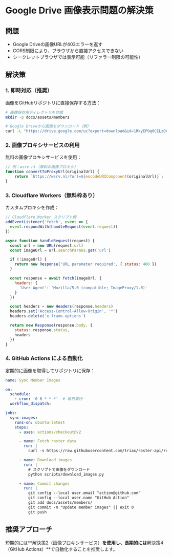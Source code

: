 # Google Drive 画像表示問題の解決策

## 問題
- Google Driveの画像URLが403エラーを返す
- CORS制限により、ブラウザから直接アクセスできない
- シークレットブラウザでは表示可能（リファラー制限の可能性）

## 解決策

### 1. 即時対応（推奨）
画像をGitHubリポジトリに直接保存する方法：

```bash
# 画像保存用ディレクトリを作成
mkdir -p docs/assets/members

# Google Driveから画像をダウンロード（例）
curl -L "https://drive.google.com/uc?export=download&id=1RkyEPOq0CELzOCIICoanFWrFYnWD_bZ5" -o docs/assets/members/member_1.jpg
```

### 2. 画像プロキシサービスの利用
無料の画像プロキシサービスを使用：

```javascript
// 例：wsrv.nl（無料の画像プロキシ）
function convertToProxyUrl(originalUrl) {
    return `https://wsrv.nl/?url=${encodeURIComponent(originalUrl)}`;
}
```

### 3. Cloudflare Workers（無料枠あり）
カスタムプロキシを作成：

```javascript
// Cloudflare Worker スクリプト例
addEventListener('fetch', event => {
  event.respondWith(handleRequest(event.request))
})

async function handleRequest(request) {
  const url = new URL(request.url)
  const imageUrl = url.searchParams.get('url')

  if (!imageUrl) {
    return new Response('URL parameter required', { status: 400 })
  }

  const response = await fetch(imageUrl, {
    headers: {
      'User-Agent': 'Mozilla/5.0 (compatible; ImageProxy/1.0)'
    }
  })

  const headers = new Headers(response.headers)
  headers.set('Access-Control-Allow-Origin', '*')
  headers.delete('x-frame-options')

  return new Response(response.body, {
    status: response.status,
    headers
  })
}
```

### 4. GitHub Actions による自動化
定期的に画像を取得してリポジトリに保存：

```yaml
name: Sync Member Images

on:
  schedule:
    - cron: '0 0 * * *'  # 毎日実行
  workflow_dispatch:

jobs:
  sync-images:
    runs-on: ubuntu-latest
    steps:
      - uses: actions/checkout@v2

      - name: Fetch roster data
        run: |
          curl -s https://raw.githubusercontent.com/triax/roster-api/refs/heads/main/data/roster.json -o roster.json

      - name: Download images
        run: |
          # スクリプトで画像をダウンロード
          python scripts/download_images.py

      - name: Commit changes
        run: |
          git config --local user.email "action@github.com"
          git config --local user.name "GitHub Action"
          git add docs/assets/members/
          git commit -m "Update member images" || exit 0
          git push
```

## 推奨アプローチ

短期的には**解決策2（画像プロキシサービス）**を使用し、長期的には**解決策4（GitHub Actions）**で自動化することを推奨します。